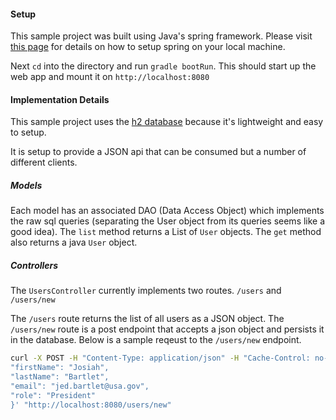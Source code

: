 #### Setup

This sample project was built using Java's spring framework. Please visit [this page](https://spring.io/guides) for details
on how to setup spring on your local machine.

Next `cd` into the directory and run `gradle bootRun`. This should start up the web app and mount it on `http://localhost:8080`

#### Implementation Details
This sample project uses the [h2 database](http://www.h2database.com/html/main.html) because it's lightweight and easy to setup.

It is setup to provide a JSON api that can be consumed but a number of different clients.

##### Models
Each model has an associated DAO (Data Access Object) which implements the raw sql queries (separating the User object from its queries seems like a good idea). The `list` method returns a List of `User` objects. The `get` method also returns a java `User` object.

##### Controllers
The `UsersController` currently implements two routes. `/users` and `/users/new`

The `/users` route returns the list of all users as a JSON object.
The `/users/new` route is a post endpoint that accepts a json object and persists it in the database. Below is a sample reqeust to the `/users/new` endpoint.

```bash
curl -X POST -H "Content-Type: application/json" -H "Cache-Control: no-cache" -d '{
"firstName": "Josiah",
"lastName": "Bartlet",
"email": "jed.bartlet@usa.gov",
"role": "President"
}' "http://localhost:8080/users/new"
```
